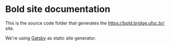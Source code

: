 # Bold site documentation

This is the source code folder that generates the https://bold.bridge.ufsc.br/ site.

We're using [Gatsby](https://www.gatsbyjs.org/) as static site generator.
